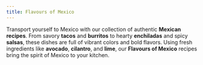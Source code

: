 ```yaml
---
title: Flavours of Mexico
---
```


Transport yourself to Mexico with our collection of authentic **Mexican recipes**. From savory **tacos** and **burritos** to hearty **enchiladas** and spicy **salsas**, these dishes are full of vibrant colors and bold flavors. Using fresh ingredients like **avocado**, **cilantro**, and **lime**, our **Flavours of Mexico** recipes bring the spirit of Mexico to your kitchen.
